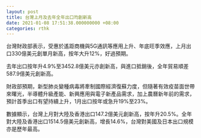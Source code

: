 ```yaml
---
layout: post
title: 台灣上月及去年全年出口均創新高
date: 2021-01-08 17:51:38.000000000 +08:00
categories: rthk
---
```


台灣財政部表示，受惠於遙距商機與5G通訊等應用上升、年底旺季效應，上月出口330億美元創單月新高，按年大升12%，好過預期。

去年出口按年升4.9%至3452.8億美元亦創新高，與進口抵銷後，全年貿易順差587.9億美元創新高。

財政部預期，新型肺炎變種病毒將牽制國際經濟復蘇力度，但隨著有效疫苗面世帶來曙光，半導體升級產能、新興應用與電子新產品需求，加上農曆新年前的需求，預計首季出口有望持續上升，1月出口按年或急升19%至23%。

數據顯示，台灣上月對大陸及香港出口147.2億美元創新高，按年升20.5%。全年對大陸及香港出口1514.5億美元創新高，增長14.6%，台灣對美國及日本出口規模亦是歷年最高。
